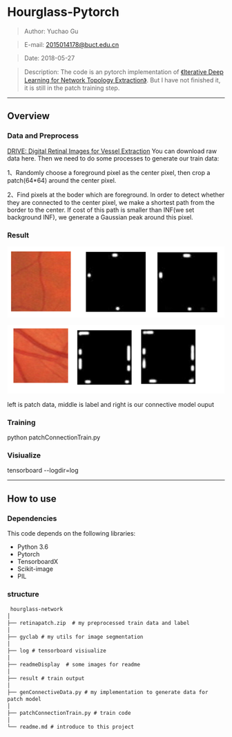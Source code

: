 # Hourglass-Pytorch


> Author: Yuchao Gu

> E-mail: 2015014178@buct.edu.cn

> Date: 2018-05-27

>Description: The code is an pytorch implementation of [《Iterative Deep Learning for Network Topology Extraction》](https://arxiv.org/abs/1712.01217). But I have not finished it, it is still in the patch training step.

---

## Overview

### Data and Preprocess

[DRIVE: Digital Retinal Images for Vessel Extraction](http://www.isi.uu.nl/Research/Databases/DRIVE/) You can download raw data here. Then we need to do some processes to generate our train data:

 1、Randomly choose a foreground pixel as the center pixel, then crop a patch(64*64) around the center pixel.

 2、Find pixels at the boder which are foreground. In order to detect whether they are connected to the center pixel, we make a shortest path from the border to the center. If cost of this path is smaller than INF(we set background INF), we generate a Gaussian peak around this pixel.
 
### Result

![](./readmeDisplay/7.PNG)

![](./readmeDisplay/8.PNG)

left is patch data, middle is label and right is our connective model ouput

### Training

python patchConnectionTrain.py

### Visiualize

tensorboard --logdir=log

---

## How to use

### Dependencies

This code depends on the following libraries:

* Python 3.6
* Pytorch
* TensorboardX
* Scikit-image
* PIL

### structure
```
 hourglass-network
│
├── retinapatch.zip  # my preprocessed train data and label
│ 
├── gyclab # my utils for image segmentation
│ 
├── log # tensorboard visiualize
│ 
├── readmeDisplay  # some images for readme
│ 
├── result # train output
│ 
├── genConnectiveData.py # my implementation to generate data for patch model
│ 
├── patchConnectionTrain.py # train code
│
└── readme.md # introduce to this project
```

